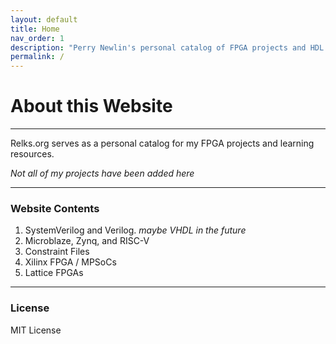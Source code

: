 ```yaml
---
layout: default
title: Home
nav_order: 1
description: "Perry Newlin's personal catalog of FPGA projects and HDL code snippets. For personal and educational purposes"
permalink: /
---
```


# About this Website

---

Relks.org serves as a personal catalog for my FPGA projects and learning resources.

*Not all of my projects have been added here*

---

### Website Contents

1. SystemVerilog and Verilog. *maybe VHDL in the future*  
2. Microblaze, Zynq, and RISC-V
3. Constraint Files
4. Xilinx FPGA / MPSoCs
5. Lattice FPGAs

---

### License

MIT License
